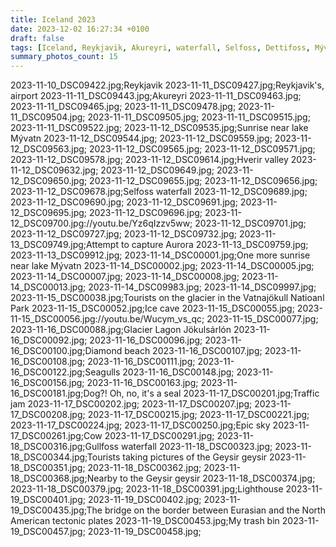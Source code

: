 ```yaml
---
title: Iceland 2023
date: 2023-12-02 16:27:34 +0100
draft: false
tags: [Iceland, Reykjavik, Akureyri, waterfall, Selfoss, Dettifoss, Mývatn, Vatnajökull, Jökulsárlón, Diamond beach, Gullfoss, geysir Geysir, aurora borealis, northen lights, travel]
summary_photos_count: 15
---
```

2023-11-10_DSC09422.jpg;Reykjavik
2023-11-11_DSC09427.jpg;Reykjavik's, airport
2023-11-11_DSC09443.jpg;Akureyri
2023-11-11_DSC09463.jpg;
2023-11-11_DSC09465.jpg;
2023-11-11_DSC09478.jpg;
2023-11-11_DSC09504.jpg;
2023-11-11_DSC09505.jpg;
2023-11-11_DSC09515.jpg;
2023-11-11_DSC09522.jpg;
2023-11-12_DSC09535.jpg;Sunrise near lake Mývatn
2023-11-12_DSC09544.jpg;
2023-11-12_DSC09559.jpg;
2023-11-12_DSC09563.jpg;
2023-11-12_DSC09565.jpg;
2023-11-12_DSC09571.jpg;
2023-11-12_DSC09578.jpg;
2023-11-12_DSC09614.jpg;Hverir valley
2023-11-12_DSC09632.jpg;
2023-11-12_DSC09649.jpg;
2023-11-12_DSC09650.jpg;
2023-11-12_DSC09655.jpg;
2023-11-12_DSC09656.jpg;
2023-11-12_DSC09678.jpg;Selfoss waterfall 
2023-11-12_DSC09689.jpg;
2023-11-12_DSC09690.jpg;
2023-11-12_DSC09691.jpg;
2023-11-12_DSC09695.jpg;
2023-11-12_DSC09696.jpg;
2023-11-12_DSC09700.jpg://youtu.be/Yz6qIzzv5ww;
2023-11-12_DSC09701.jpg;
2023-11-12_DSC09727.jpg;
2023-11-12_DSC09732.jpg;
2023-11-13_DSC09749.jpg;Attempt to capture Aurora
2023-11-13_DSC09759.jpg;
2023-11-13_DSC09912.jpg;
2023-11-14_DSC00001.jpg;One more sunrise near lake Mývatn
2023-11-14_DSC00002.jpg;
2023-11-14_DSC00005.jpg;
2023-11-14_DSC00007.jpg;
2023-11-14_DSC00008.jpg;
2023-11-14_DSC00013.jpg;
2023-11-14_DSC09983.jpg;
2023-11-14_DSC09997.jpg;
2023-11-15_DSC00038.jpg;Tourists on the glacier in the Vatnajökull Natioanl Park
2023-11-15_DSC00052.jpg;Ice cave
2023-11-15_DSC00055.jpg;
2023-11-15_DSC00056.jpg://youtu.be/Wucym_vs_qc;
2023-11-15_DSC00077.jpg;
2023-11-16_DSC00088.jpg;Glacier Lagon Jökulsárlón
2023-11-16_DSC00092.jpg;
2023-11-16_DSC00096.jpg;
2023-11-16_DSC00100.jpg;Diamond beach
2023-11-16_DSC00107.jpg;
2023-11-16_DSC00108.jpg;
2023-11-16_DSC00111.jpg;
2023-11-16_DSC00122.jpg;Seagulls
2023-11-16_DSC00148.jpg;
2023-11-16_DSC00156.jpg;
2023-11-16_DSC00163.jpg;
2023-11-16_DSC00181.jpg;Dog?! Oh, no, it's a seal
2023-11-17_DSC00201.jpg;Traffic jam
2023-11-17_DSC00202.jpg;
2023-11-17_DSC00207.jpg;
2023-11-17_DSC00208.jpg;
2023-11-17_DSC00215.jpg;
2023-11-17_DSC00221.jpg;
2023-11-17_DSC00224.jpg;
2023-11-17_DSC00250.jpg;Epic sky
2023-11-17_DSC00261.jpg;Cow
2023-11-17_DSC00291.jpg;
2023-11-18_DSC00316.jpg;Gullfoss waterfall
2023-11-18_DSC00323.jpg;
2023-11-18_DSC00344.jpg;Tourists taking pictures of the Geysir geysir
2023-11-18_DSC00351.jpg;
2023-11-18_DSC00362.jpg;
2023-11-18_DSC00368.jpg;Nearby to the Geysir geysir
2023-11-18_DSC00374.jpg;
2023-11-18_DSC00379.jpg;
2023-11-18_DSC00391.jpg;Lighthouse
2023-11-19_DSC00401.jpg;
2023-11-19_DSC00402.jpg;
2023-11-19_DSC00435.jpg;The bridge on the border between Eurasian and the North American tectonic plates
2023-11-19_DSC00453.jpg;My trash bin
2023-11-19_DSC00457.jpg;
2023-11-19_DSC00458.jpg;